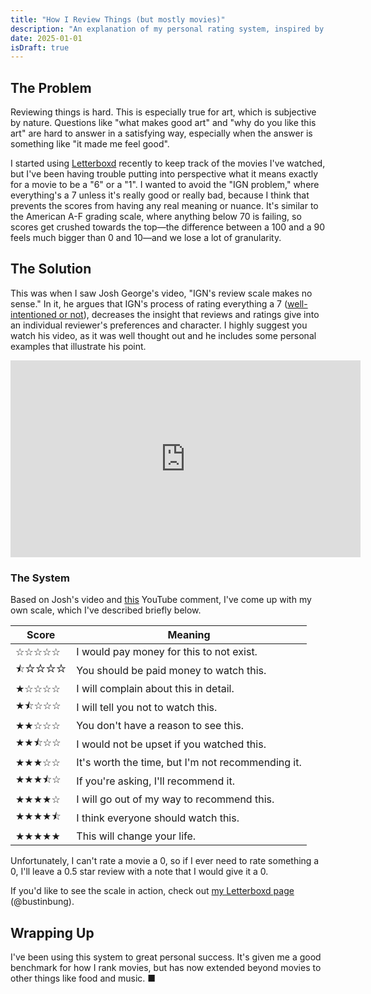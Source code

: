 ```yaml
---
title: "How I Review Things (but mostly movies)"
description: "An explanation of my personal rating system, inspired by Josh George."
date: 2025-01-01
isDraft: true
---
```

## The Problem

Reviewing things is hard. This is especially true for art, which is subjective by nature. Questions like "what makes good art" and "why do you like this art" are hard to answer in a satisfying way, especially when the answer is something like "it made me feel good".

I started using [Letterboxd](https://letterboxd.com) recently to keep track of the movies I've watched, but I've been having trouble putting into perspective what it means exactly for a movie to be a "6" or a "1". I wanted to avoid the "IGN problem," where everything's a 7 unless it's really good or really bad, because I think that prevents the scores from having any real meaning or nuance. It's similar to the American A-F grading scale, where anything below 70 is failing, so scores get crushed towards the top—the difference between a 100 and a 90 feels much bigger than 0 and 10—and we lose a lot of granularity.

## The Solution

This was when I saw Josh George's video, "IGN's review scale makes no sense." In it, he argues that IGN's process of rating everything a 7 ([well-intentioned or not](https://www.ign.com/articles/another-7-ign-why-so-many-games-score-7-and-above)), decreases the insight that reviews and ratings give into an individual reviewer's preferences and character. I highly suggest you watch his video, as it was well thought out and he includes some personal examples that illustrate his point.

<iframe width="560" height="315" src="https://www.youtube.com/embed/s0h_1uvqi5E?si=tVVBaFb4zisMFRFQ" title="YouTube video player" frameborder="0" allow="accelerometer; autoplay; clipboard-write; encrypted-media; gyroscope; picture-in-picture; web-share" referrerpolicy="strict-origin-when-cross-origin" allowfullscreen></iframe>

### The System

Based on Josh's video and [this](https://www.youtube.com/watch?v=s0h_1uvqi5E&lc=Ugx9bNiDf_lhB7MxcLZ4AaABAg) YouTube comment, I've come up with my own scale, which I've described briefly below.

| Score | Meaning |
| ----- | ------- |
| ☆☆☆☆☆ | I would pay money for this to not exist. |
| ⯪☆☆☆☆ | You should be paid money to watch this. |
| ★☆☆☆☆ | I will complain about this in detail. |
| ★⯪☆☆☆ | I will tell you not to watch this. |
| ★★☆☆☆ | You don't have a reason to see this. |
| ★★⯪☆☆ | I would not be upset if you watched this. |
| ★★★☆☆ | It's worth the time, but I'm not recommending it. |
| ★★★⯪☆ | If you're asking, I'll recommend it. |
| ★★★★☆ | I will go out of my way to recommend this. |
| ★★★★⯪ | I think everyone should watch this. |
| ★★★★★ | This will change your life. |

Unfortunately, I can't rate a movie a 0, so if I ever need to rate something a 0, I'll leave a 0.5 star review with a note that I would give it a 0.

If you'd like to see the scale in action, check out [my Letterboxd page](https://letterboxd.com/bustinbung/) (@bustinbung).

## Wrapping Up

I've been using this system to great personal success. It's given me a good benchmark for how I rank movies, but has now extended beyond movies to other things like food and music. ■

<style>
    /* This sucks, I know. */
    table tbody tr :first-child {
        font-family: "Noto Sans Symbols 2";
    }
</style>
